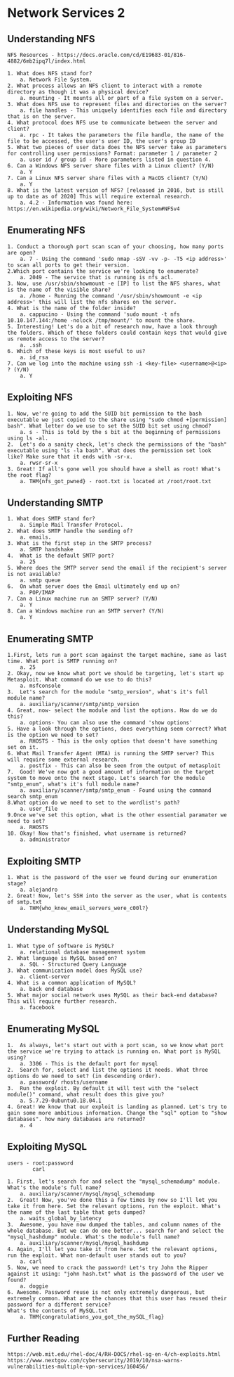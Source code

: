 # Network Services 2

## Understanding NFS
    NFS Resources - https://docs.oracle.com/cd/E19683-01/816-4882/6mb2ipq7l/index.html

    1. What does NFS stand for?
        a. Network File System.
    2. What process allows an NFS client to interact with a remote directory as though it was a physical device?
        a. mounting - It mounts all or part of a file system on a server.
    3. What does NFS use to represent files and directories on the server?
        a. file handles - This uniquely identifies each file and directory that is on the server.
    4. What protocol does NFS use to communicate between the server and client?
        a. rpc - It takes the parameters the file handle, the name of the file to be accessed, the user's user ID, the user's group ID
    5. What two pieces of user data does the NFS server take as parameters for controlling user permissions? Format: parameter 1 / parameter 2
        a. user id / group id - More parameters listed in question 4.
    6. Can a Windows NFS server share files with a Linux client? (Y/N)
        a. Y 
    7. Can a Linux NFS server share files with a MacOS client? (Y/N)
        a. Y
    8. What is the latest version of NFS? [released in 2016, but is still up to date as of 2020] This will require external research.
        a. 4.2 - Information was found here: https://en.wikipedia.org/wiki/Network_File_System#NFSv4

## Enumerating NFS

    1. Conduct a thorough port scan scan of your choosing, how many ports are open?
        a. 7 - Using the command 'sudo nmap -sSV -vv -p- -T5 <ip address>' to scan all ports to get their version.
    2.Which port contains the service we're looking to enumerate?
        a. 2049 - The service that is running is nfs_acl.
    3. Now, use /usr/sbin/showmount -e [IP] to list the NFS shares, what is the name of the visible share?
        a. /home - Running the command '/usr/sbin/showmount -e <ip address>' this will list the nfs shares on the server. 
    4. What is the name of the folder inside?
        a. cappucino - Using the command 'sudo mount -t nfs 10.10.147.144:/home -nolock /tmp/mount/' to mount the share.
    5. Interesting! Let's do a bit of research now, have a look through the folders. Which of these folders could contain keys that would give us remote access to the server?
        a. .ssh
    6. Which of these keys is most useful to us?
        a. id_rsa
    7. Can we log into the machine using ssh -i <key-file> <username>@<ip> ? (Y/N)
        a. Y

## Exploiting NFS

    1. Now, we're going to add the SUID bit permission to the bash executable we just copied to the share using "sudo chmod +[permission] bash". What letter do we use to set the SUID bit set using chmod?
        a. s - This is told by the s bit at the beginning of permissions using ls -al. 
    2.  Let's do a sanity check, let's check the permissions of the "bash" executable using "ls -la bash". What does the permission set look like? Make sure that it ends with -sr-x.
        a. rwsr-sr-x
    3. Great! If all's gone well you should have a shell as root! What's the root flag?
        a. THM{nfs_got_pwned} - root.txt is located at /root/root.txt

## Understanding SMTP

    1. What does SMTP stand for?
        a. Simple Mail Transfer Protocol.
    2. What does SMTP handle the sending of?
        a. emails.
    3. What is the first step in the SMTP process?
        a. SMTP handshake
    4.  What is the default SMTP port?
        a. 25
    5. Where does the SMTP server send the email if the recipient's server is not available?
        a. smtp queue
    6.  On what server does the Email ultimately end up on?
        a. POP/IMAP
    7. Can a Linux machine run an SMTP server? (Y/N)
        a. Y
    8. Can a Windows machine run an SMTP server? (Y/N)
        a. Y

## Enumerating SMTP

    1.First, lets run a port scan against the target machine, same as last time. What port is SMTP running on?
        a. 25
    2. Okay, now we know what port we should be targeting, let's start up Metasploit. What command do we use to do this? 
        a. msfconsole
    3.  Let's search for the module "smtp_version", what's it's full module name?
        a. auxiliary/scanner/smtp/smtp_version
    4. Great, now- select the module and list the options. How do we do this?
        a. options- You can also use the command 'show options'
    5. Have a look through the options, does everything seem correct? What is the option we need to set?
        a. RHOSTS - This is the only option that doesn't have something set on it.
    6. What Mail Transfer Agent (MTA) is running the SMTP server? This will require some external research.
        a. postfix - This can also be seen from the output of metasploit
    7.  Good! We've now got a good amount of information on the target system to move onto the next stage. Let's search for the module "smtp_enum", what's it's full module name? 
        a. auxiliary/scanner/smtp/smtp_enum - Found using the command search smtp_enum
    8.What option do we need to set to the wordlist's path?
        a. user_file
    9.Once we've set this option, what is the other essential paramater we need to set?
        a. RHOSTS
    10. Okay! Now that's finished, what username is returned?
        a. administrator

## Exploiting SMTP

    1. What is the password of the user we found during our enumeration stage?
        a. alejandro
    2. Great! Now, let's SSH into the server as the user, what is contents of smtp.txt
        a. THM{who_knew_email_servers_were_c00l?}

## Understanding MySQL

    1. What type of software is MySQL?
        a. relational database management system
    2. What language is MySQL based on?
        a. SQL - Structured Query Language
    3. What communication model does MySQL use?
        a. client-server
    4. What is a common application of MySQL?
        a. back end database
    5. What major social network uses MySQL as their back-end database? This will require further research.
        a. facebook

## Enumerating MySQL

    1.  As always, let's start out with a port scan, so we know what port the service we're trying to attack is running on. What port is MySQL using?
        a. 3306 - This is the default port for mysql
    2.  Search for, select and list the options it needs. What three options do we need to set? (in descending order).
        a. password/ rhosts/username
    3.  Run the exploit. By default it will test with the "select module()" command, what result does this give you?
        a. 5.7.29-0ubuntu0.18.04.1
    4. Great! We know that our exploit is landing as planned. Let's try to gain some more ambitious information. Change the "sql" option to "show databases". how many databases are returned?
        a. 4

## Exploiting MySQL
    users - root:password
            carl

    1. First, let's search for and select the "mysql_schemadump" module. What's the module's full name?
        a. auxiliary/scanner/mysql/mysql_schemadump
    2.  Great! Now, you've done this a few times by now so I'll let you take it from here. Set the relevant options, run the exploit. What's the name of the last table that gets dumped?
        a. waits_global_by_latency
    3.  Awesome, you have now dumped the tables, and column names of the whole database. But we can do one better... search for and select the "mysql_hashdump" module. What's the module's full name? 
        a. auxiliary/scanner/mysql/mysql_hashdump
    4. Again, I'll let you take it from here. Set the relevant options, run the exploit. What non-default user stands out to you?
        a. carl
    5. Now, we need to crack the password! Let's try John the Ripper against it using: "john hash.txt" what is the password of the user we found? 
        a. doggie
    6. Awesome. Password reuse is not only extremely dangerous, but extremely common. What are the chances that this user has reused their password for a different service?
    What's the contents of MySQL.txt
        a. THM{congratulations_you_got_the_mySQL_flag}

## Further Reading

    https://web.mit.edu/rhel-doc/4/RH-DOCS/rhel-sg-en-4/ch-exploits.html
    https://www.nextgov.com/cybersecurity/2019/10/nsa-warns-vulnerabilities-multiple-vpn-services/160456/
